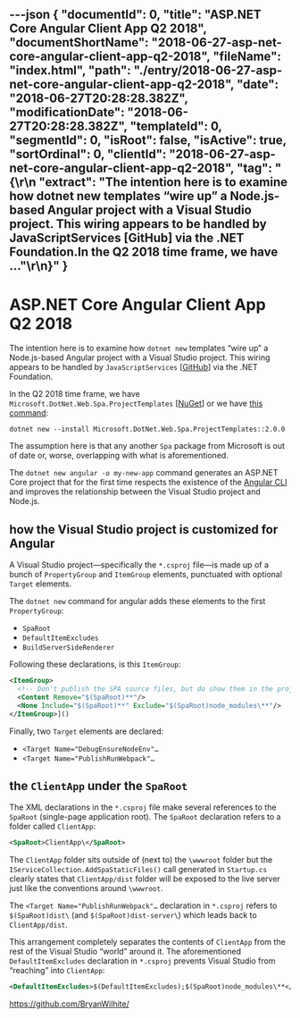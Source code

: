 ---json
{
  "documentId": 0,
  "title": "ASP.NET Core Angular Client App Q2 2018",
  "documentShortName": "2018-06-27-asp-net-core-angular-client-app-q2-2018",
  "fileName": "index.html",
  "path": "./entry/2018-06-27-asp-net-core-angular-client-app-q2-2018",
  "date": "2018-06-27T20:28:28.382Z",
  "modificationDate": "2018-06-27T20:28:28.382Z",
  "templateId": 0,
  "segmentId": 0,
  "isRoot": false,
  "isActive": true,
  "sortOrdinal": 0,
  "clientId": "2018-06-27-asp-net-core-angular-client-app-q2-2018",
  "tag": "{\r\n  \"extract\": \"The intention here is to examine how dotnet new templates “wire up” a Node.js-based Angular project with a Visual Studio project. This wiring appears to be handled by JavaScriptServices [GitHub] via the .NET Foundation.In the Q2 2018 time frame, we have ...\"\r\n}"
}
---

# ASP.NET Core Angular Client App Q2 2018

The intention here is to examine how `dotnet new` templates “wire up” a Node.js-based Angular project with a Visual Studio project. This wiring appears to be handled by `JavaScriptServices` [[GitHub](https://github.com/aspnet/javascriptservices)] via the .NET Foundation.

In the Q2 2018 time frame, we have `Microsoft.DotNet.Web.Spa.ProjectTemplates` [[NuGet](https://www.nuget.org/packages/Microsoft.DotNet.Web.Spa.ProjectTemplates/)] or we have [this command](https://docs.microsoft.com/en-us/aspnet/core/spa/index?view=aspnetcore-2.1#installation):

`dotnet new --install Microsoft.DotNet.Web.Spa.ProjectTemplates::2.0.0`

The assumption here is that any another `Spa` package from Microsoft is out of date or, worse, overlapping with what is aforementioned.

The `dotnet new angular -o my-new-app` command generates an ASP.NET Core project that for the first time respects the existence of the [Angular CLI](https://docs.microsoft.com/en-us/aspnet/core/spa/angular?view=aspnetcore-2.1&tabs=visual-studio#run-ng-commands) and improves the relationship between the Visual Studio project and Node.js.

## how the Visual Studio project is customized for Angular

A Visual Studio project—specifically the `*.csproj` file—is made up of a bunch of `PropertyGroup` and `ItemGroup` elements, punctuated with optional `Target` elements.

The `dotnet new` command for angular adds these elements to the first `PropertyGroup`:

* `SpaRoot`
* `DefaultItemExcludes`
* `BuildServerSideRenderer`

Following these declarations, is this `ItemGroup`:

```xml
<ItemGroup>
  <!-- Don't publish the SPA source files, but do show them in the project files list -->
  <Content Remove="$(SpaRoot)**"/>
  <None Include="$(SpaRoot)**" Exclude="$(SpaRoot)node_modules\**"/>
</ItemGroup>]()
```

Finally, two `Target` elements are declared:

* `<Target Name="DebugEnsureNodeEnv"…`
* `<Target Name="PublishRunWebpack"…`

## the `ClientApp` under the `SpaRoot`

The XML declarations in the `*.csproj` file make several references to the `SpaRoot` (single-page application root). The `SpaRoot` declaration refers to a folder called `ClientApp`:

```xml
<SpaRoot>ClientApp\</SpaRoot>
```

The `ClientApp` folder sits outside of (next to) the `\wwwroot` folder but the `IServiceCollection.AddSpaStaticFiles()` call generated in `Startup.cs` clearly states that `ClientApp/dist` folder will be exposed to the live server just like the conventions around `\wwwroot`.

The `<Target Name="PublishRunWebpack"…` declaration in `*.csproj` refers to `$(SpaRoot)dist\` (and `$(SpaRoot)dist-server\`) which leads back to `ClientApp/dist`.

This arrangement completely separates the contents of `ClientApp` from the rest of the Visual Studio “world” around it. The aforementioned `DefaultItemExcludes` declaration in `*.csproj` prevents Visual Studio from “reaching” into `ClientApp`:

```xml
<DefaultItemExcludes>$(DefaultItemExcludes);$(SpaRoot)node_modules\**</DefaultItemExcludes>
```

<https://github.com/BryanWilhite/>
